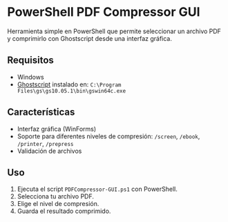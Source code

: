 # PowerShell PDF Compressor GUI

Herramienta simple en PowerShell que permite seleccionar un archivo PDF y comprimirlo con Ghostscript desde una interfaz gráfica.

## Requisitos

- Windows
- [Ghostscript](https://www.ghostscript.com/download.html) instalado en:
  `C:\Program Files\gs\gs10.05.1\bin\gswin64c.exe`

## Características

- Interfaz gráfica (WinForms)
- Soporte para diferentes niveles de compresión: `/screen`, `/ebook`, `/printer`, `/prepress`
- Validación de archivos

## Uso

1. Ejecuta el script `PDFCompressor-GUI.ps1` con PowerShell.
2. Selecciona tu archivo PDF.
3. Elige el nivel de compresión.
4. Guarda el resultado comprimido.
